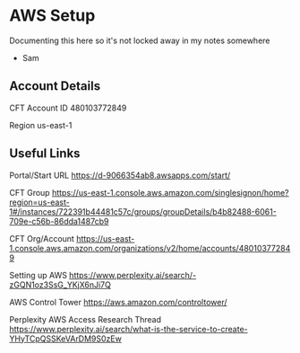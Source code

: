 # AWS Setup


Documenting this here so it's not locked away in my notes somewhere
- Sam


## Account Details

CFT Account ID
480103772849

Region
us-east-1



## Useful Links

Portal/Start URL
https://d-9066354ab8.awsapps.com/start/

CFT Group
https://us-east-1.console.aws.amazon.com/singlesignon/home?region=us-east-1#/instances/722391b44481c57c/groups/groupDetails/b4b82488-6061-709e-c56b-86dda1487cb9

CFT Org/Account
https://us-east-1.console.aws.amazon.com/organizations/v2/home/accounts/480103772849

Setting up AWS 
https://www.perplexity.ai/search/-zGQN1oz3SsG_YKjX6nJi7Q

AWS Control Tower
https://aws.amazon.com/controltower/

Perplexity AWS Access Research Thread
https://www.perplexity.ai/search/what-is-the-service-to-create-YHyTCpQSSKeVArDM9S0zEw

